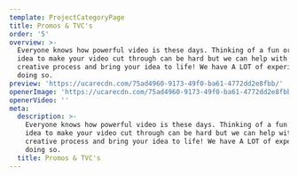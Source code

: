 ```yaml
---
template: ProjectCategoryPage
title: Promos & TVC's
order: '5'
overview: >-
  Everyone knows how powerful video is these days. Thinking of a fun or edgy
  idea to make your video cut through can be hard but we can help with this
  creative process and bring your idea to life! We have A LOT of experience in
  doing so.
preview: 'https://ucarecdn.com/75ad4960-9173-49f0-ba61-4772dd2e8fbb/'
openerImage: 'https://ucarecdn.com/75ad4960-9173-49f0-ba61-4772dd2e8fbb/'
openerVideo: ''
meta:
  description: >-
    Everyone knows how powerful video is these days. Thinking of a fun or edgy
    idea to make your video cut through can be hard but we can help with this
    creative process and bring your idea to life! We have A LOT of experience in
    doing so.
  title: Promos & TVC's
---
```


